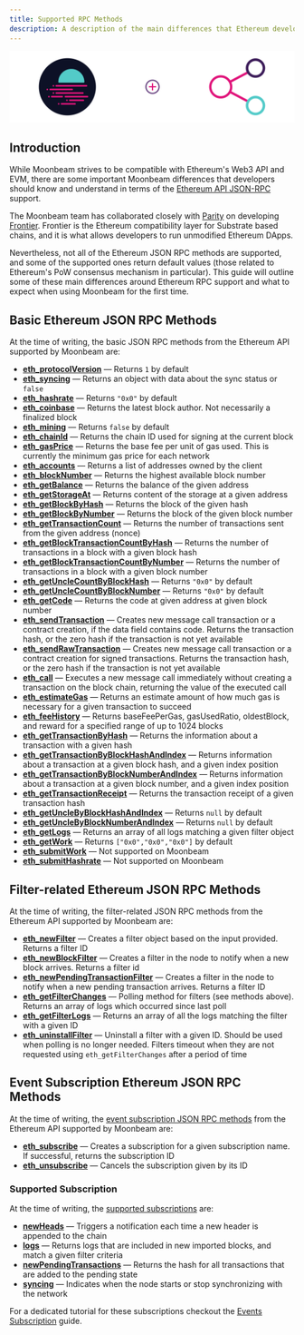 ```yaml
---
title: Supported RPC Methods
description: A description of the main differences that Ethereum developers need to understand in terms of the Ethereum RPC support Moonbeam provides.
---
```


![Moonbeam v Ethereum - RPC Support Banner](/images/builders/get-started/eth-compare/rpc-support-banner.png)

## Introduction

While Moonbeam strives to be compatible with Ethereum's Web3 API and EVM, there are some important Moonbeam differences that developers should know and understand in terms of the [Ethereum API JSON-RPC](https://eth.wiki/json-rpc/API#json-rpc-methods) support.

The Moonbeam team has collaborated closely with [Parity](https://www.parity.io/) on developing [Frontier](https://github.com/paritytech/frontier). Frontier is the Ethereum compatibility layer for Substrate based chains, and it is what allows developers to run unmodified Ethereum DApps.

Nevertheless, not all of the Ethereum JSON RPC methods are supported, and some of the supported ones return default values (those related to Ethereum's PoW consensus mechanism in particular). This guide will outline some of these main differences around Ethereum RPC support and what to expect when using Moonbeam for the first time.

## Basic Ethereum JSON RPC Methods

At the time of writing, the basic JSON RPC methods from the Ethereum API supported by Moonbeam are:

 - **[eth_protocolVersion](https://eth.wiki/json-rpc/API#eth_protocolversion)** — Returns `1` by default
 - **[eth_syncing](https://eth.wiki/json-rpc/API#eth_syncing)** — Returns an object with data about the sync status or `false`
 - **[eth_hashrate](https://eth.wiki/json-rpc/API#eth_hashrate)** — Returns `"0x0"` by default
 - **[eth_coinbase](https://eth.wiki/json-rpc/API#eth_coinbase)** — Returns the latest block author. Not necessarily a finalized block
 - **[eth_mining](https://eth.wiki/json-rpc/API#eth_mining)** — Returns `false` by default
 - **[eth_chainId](https://eth.wiki/json-rpc/API#eth_chainid)** — Returns the chain ID used for signing at the current block
 - **[eth_gasPrice](https://eth.wiki/json-rpc/API#eth_gasprice)** — Returns the base fee per unit of gas used. This is currently the minimum gas price for each network
 - **[eth_accounts](https://eth.wiki/json-rpc/API#eth_accounts)** — Returns a list of addresses owned by the client
 - **[eth_blockNumber](https://eth.wiki/json-rpc/API#eth_blocknumber)** — Returns the highest available block number
 - **[eth_getBalance](https://eth.wiki/json-rpc/API#eth_getbalance)** — Returns the balance of the given address
 - **[eth_getStorageAt](https://eth.wiki/json-rpc/API#eth_getstorageat)** — Returns content of the storage at a given address
 - **[eth_getBlockByHash](https://eth.wiki/json-rpc/API#eth_getblockbyhash)** — Returns the block of the given hash
 - **[eth_getBlockByNumber](https://eth.wiki/json-rpc/API#eth_getblockbynumber)** — Returns the block of the given block number
 - **[eth_getTransactionCount](https://eth.wiki/json-rpc/API#eth_gettransactioncount)** — Returns the number of transactions sent from the given address (nonce)
 - **[eth_getBlockTransactionCountByHash](https://eth.wiki/json-rpc/API#eth_getblocktransactioncountbyhash)** — Returns the number of transactions in a block with a given block hash
 - **[eth_getBlockTransactionCountByNumber](https://eth.wiki/json-rpc/API#eth_getblocktransactioncountbynumber)** — Returns the number of transactions in a block with a given block number
 - **[eth_getUncleCountByBlockHash](https://eth.wiki/json-rpc/API#eth_getunclecountbyblockhash)** —  Returns `"0x0"` by default
 - **[eth_getUncleCountByBlockNumber](https://eth.wiki/json-rpc/API#eth_getunclecountbyblocknumber)** — Returns `"0x0"` by default
 - **[eth_getCode](https://eth.wiki/json-rpc/API#eth_getcode)** — Returns the code at given address at given block number
 - **[eth_sendTransaction](https://eth.wiki/json-rpc/API#eth_sendtransaction)** — Creates new message call transaction or a contract creation, if the data field contains code. Returns the transaction hash, or the zero hash if the transaction is not yet available
 - **[eth_sendRawTransaction](https://eth.wiki/json-rpc/API#eth_sendrawtransaction)** — Creates new message call transaction or a contract creation for signed transactions. Returns the transaction hash, or the zero hash if the transaction is not yet available
 - **[eth_call](https://eth.wiki/json-rpc/API#eth_call)** — Executes a new message call immediately without creating a transaction on the block chain, returning the value of the executed call
 - **[eth_estimateGas](https://eth.wiki/json-rpc/API#eth_estimategas)** — Returns an estimate amount of how much gas is necessary for a given transaction to succeed
  - **[eth_feeHistory](https://github.com/ethereum/execution-apis/blob/main/src/eth/fee_market.json)** — Returns baseFeePerGas, gasUsedRatio, oldestBlock, and reward for a specified range of up to 1024 blocks
 - **[eth_getTransactionByHash](https://eth.wiki/json-rpc/API#eth_gettransactionbyhash)** — Returns the information about a transaction with a given hash
 - **[eth_getTransactionByBlockHashAndIndex](https://eth.wiki/json-rpc/API#eth_gettransactionbyblockhashandindex)** — Returns information about a transaction at a given block hash, and a given index position
 - **[eth_getTransactionByBlockNumberAndIndex](https://eth.wiki/json-rpc/API#eth_gettransactionbyblocknumberandindex)** — Returns information about a transaction at a given block number, and a given index position
 - **[eth_getTransactionReceipt](https://eth.wiki/json-rpc/API#eth_gettransactionreceipt)** — Returns the transaction receipt of a given transaction hash
 - **[eth_getUncleByBlockHashAndIndex](https://eth.wiki/json-rpc/API#eth_getunclebyblockhashandindex)** — Returns `null` by default
 - **[eth_getUncleByBlockNumberAndIndex](https://eth.wiki/json-rpc/API#eth_getunclebyblocknumberandindex)** — Returns `null` by default
 - **[eth_getLogs](https://eth.wiki/json-rpc/API#eth_getlogs)** — Returns an array of all logs matching a given filter object
 - **[eth_getWork](https://eth.wiki/json-rpc/API#eth_getwork)** — Returns `["0x0","0x0","0x0"]` by default
 - **[eth_submitWork](https://eth.wiki/json-rpc/API#eth_submitwork)** — Not supported on Moonbeam
 - **[eth_submitHashrate](https://eth.wiki/json-rpc/API#eth_submithashrate)** — Not supported on Moonbeam

## Filter-related Ethereum JSON RPC Methods

At the time of writing, the filter-related JSON RPC methods from the Ethereum API supported by Moonbeam are:

- **[eth_newFilter](https://eth.wiki/json-rpc/API#eth_newfilter)** — Creates a filter object based on the input provided. Returns a filter ID
 - **[eth_newBlockFilter](https://eth.wiki/json-rpc/API#eth_newblockfilter)** — Creates a filter in the node to notify when a new block arrives. Returns a filter id
 - **[eth_newPendingTransactionFilter](https://eth.wiki/json-rpc/API#eth_newpendingtransactionfilter)** — Creates a filter in the node to notify when a new pending transaction arrives. Returns a filter ID
 - **[eth_getFilterChanges](https://eth.wiki/json-rpc/API#eth_getfilterchanges)** — Polling method for filters (see methods above). Returns an array of logs which occurred since last poll
 - **[eth_getFilterLogs](https://eth.wiki/json-rpc/API#eth_getfilterlogs)** — Returns an array of all the logs matching the filter with a given ID
 - **[eth_uninstallFilter](https://eth.wiki/json-rpc/API#eth_uninstallfilter)** — Uninstall a filter with a given ID. Should be used when polling is no longer needed. Filters timeout when they are not requested using `eth_getFilterChanges` after a period of time

## Event Subscription Ethereum JSON RPC Methods

At the time of writing, the [event subscription JSON RPC methods](https://geth.ethereum.org/docs/rpc/pubsub) from the Ethereum API supported by Moonbeam are:

- **[eth_subscribe](https://geth.ethereum.org/docs/rpc/pubsub#create-subscription)** — Creates a subscription for a given subscription name. If successful, returns the subscription ID
- **[eth_unsubscribe](https://geth.ethereum.org/docs/rpc/pubsub#cancel-subscription)** — Cancels the subscription given by its ID

### Supported Subscription

At the time of writing, the [supported subscriptions](https://geth.ethereum.org/docs/rpc/pubsub#supported-subscriptions) are:

 - **[newHeads](https://geth.ethereum.org/docs/rpc/pubsub#newheads)** — Triggers a notification each time a new header is appended to the chain
 - **[logs](https://geth.ethereum.org/docs/rpc/pubsub#logs)** — Returns logs that are included in new imported blocks, and match a given filter criteria
 - **[newPendingTransactions](https://geth.ethereum.org/docs/rpc/pubsub#newpendingtransactions)** — Returns the hash for all transactions that are added to the pending state
 - **[syncing](https://geth.ethereum.org/docs/rpc/pubsub#syncing)** — Indicates when the node starts or stop synchronizing with the network

For a dedicated tutorial for these subscriptions checkout the [Events Subscription](/builders/build/eth-api/pubsub/) guide.